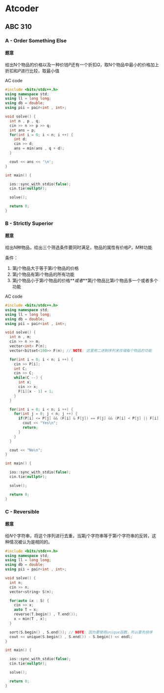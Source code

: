 # Atcoder

## ABC 310

### A - Order Something Else

#### 题意

给出N个物品的价格以及一种价钱$P$还有一个折扣$Q$，取N个物品中最小的价格加上折扣和$P$进行比较，取最小值

AC code

```c++
#include <bits/stdc++.h>
using namespace std;
using ll = long long;
using db = double;
using pii = pair<int , int>;

void solve() {
  int n , p , q;
  cin >> n >> p >> q;
  int ans = p;
  for(int i = 0; i < n; i ++) {
    int d;
    cin >> d;
    ans = min(ans , q + d);
  }

  cout << ans << '\n';
}

int main() {

  ios::sync_with_stdio(false);
  cin.tie(nullptr);

  solve();

  return 0;
}

```

### B - Strictly Superior

#### 题意

给出$N$种物品，给出三个筛选条件要同时满足，物品的属性有价格$P$，$M$种功能

条件：

1. 第j个物品大于等于第i个物品的价格
2. 第j个物品有第i个物品的所有功能
3. 第j个物品小于第i个物品的价格**_或者_**第j个物品比第i个物品多一个或者多个功能

AC code

```c++
#include <bits/stdc++.h>
using namespace std;
using ll = long long;
using db = double;
using pii = pair<int , int>;

void solve() {
  int n , m;
  cin >> n >> m;
  vector<int> P(n);
  vector<bitset<100>> F(n); // NOTE: 这里用二进制序列来存储每个物品的功能

  for(int i = 0; i < n; i ++) {
    cin >> P[i];
    int C;
    cin >> C;
    while(C --) {
      int x;
      cin >> x;
      F[i][x - 1] = 1;
    }
  }

  for(int i = 0; i < n; i ++) {
    for(int j = 0; j < n; j ++) {
      if(P[i] <= P[j] && (F[i] & F[j]) == F[j] && (P[i] < P[j] || F[i] != F[j])) {
        cout << "Yes\n";
        return;
      }
    }
  }

  cout << "No\n";
}

int main() {

  ios::sync_with_stdio(false);
  cin.tie(nullptr);

  solve();

  return 0;
}
```

### C - Reversible

#### 题意

给$N$个字符串，将这个序列进行去重，当第j个字符串等于第i个字符串的反转，这种情况被认为是相同的。

```c++
#include <bits/stdc++.h>
using namespace std;
using ll = long long;
using db = double;
using pii = pair<int , int>;

void solve() {
  int n;
  cin >> n;
  vector<string> S(n);

  for(auto &x : S) {
    cin >> x;
    auto T = x;
    reverse(T.begin() , T.end());
    x = min(T , x);
  }

  sort(S.begin() , S.end()); // NOTE: 因为要使用unique函数，所以要先排序
  cout << unique(S.begin() , S.end()) - S.begin() << endl;
}

int main() {

  ios::sync_with_stdio(false);
  cin.tie(nullptr);

  solve();

  return 0;
}

```
